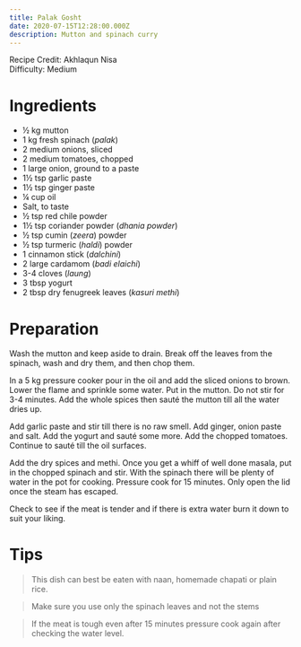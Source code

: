 ```yaml
---
title: Palak Gosht
date: 2020-07-15T12:28:00.000Z
description: Mutton and spinach curry
---
```

Recipe Credit: Akhlaqun Nisa  
Difficulty: Medium  

# Ingredients
* ½ kg mutton
* 1 kg fresh spinach (_palak_)
* 2 medium onions, sliced
* 2 medium tomatoes, chopped
* 1 large onion, ground to a paste
* 1½ tsp garlic paste
* 1½ tsp ginger paste
* ¼ cup oil
* Salt, to taste
* ½ tsp red chile powder
* 1½ tsp coriander powder (_dhania powder_)
* ½ tsp cumin (_zeera_) powder
* ½ tsp turmeric (_haldi_) powder
* 1 cinnamon stick (_dalchini_)
* 2 large cardamom (_badi elaichi_)
* 3-4 cloves (_laung_)
* 3 tbsp yogurt
* 2 tbsp dry fenugreek leaves (_kasuri methi_)

# Preparation
Wash the mutton and keep aside to drain. Break off the leaves from the spinach, wash and dry them, and then chop them.

In a 5 kg pressure cooker pour in the oil and add the sliced onions to brown. Lower the flame and sprinkle some water. Put in the mutton. Do not stir for 3-4 minutes. Add the whole spices then sauté the mutton till all the water dries up. 

Add garlic paste and stir till there is no raw smell. Add ginger, onion paste and salt. Add the yogurt and sauté some more. Add the chopped tomatoes. Continue to sauté till the oil surfaces.

Add the dry spices and methi. Once you get a whiff of well done masala, put in the chopped spinach and stir. With the spinach there will be plenty of water in the pot for cooking. Pressure cook for 15 minutes. Only open the lid once the steam has escaped.

Check to see if the meat is tender and if there is extra water burn it down to suit your liking.

# Tips
> This dish can best be eaten with naan, homemade chapati or plain rice.

> Make sure you use only the spinach leaves and not the stems

> If the meat is tough even after 15 minutes pressure cook again after checking the water level.
